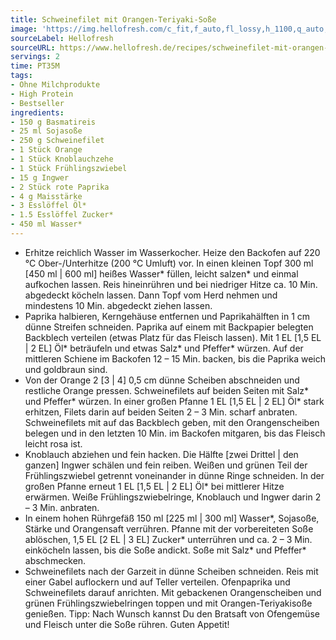```yaml
---
title: Schweinefilet mit Orangen-Teriyaki-Soße
image: 'https://img.hellofresh.com/c_fit,f_auto,fl_lossy,h_1100,q_auto,w_2600/hellofresh_s3/image/schweinefilet-mit-orangen-teriyaki-sosze-e6682e44.jpg'
sourceLabel: Hellofresh
sourceURL: https://www.hellofresh.de/recipes/schweinefilet-mit-orangen-teriyaki-sosze-632c3d32a57b1d6fb8056ce3
servings: 2
time: PT35M
tags:
- Ohne Milchprodukte
- High Protein
- Bestseller
ingredients:
- 150 g Basmatireis
- 25 ml Sojasoße
- 250 g Schweinefilet
- 1 Stück Orange
- 1 Stück Knoblauchzehe
- 1 Stück Frühlingszwiebel
- 15 g Ingwer
- 2 Stück rote Paprika
- 4 g Maisstärke
- 3 Esslöffel Öl*
- 1.5 Esslöffel Zucker*
- 450 ml Wasser*
---
```


- Erhitze reichlich Wasser im Wasserkocher.  Heize den Backofen auf 220 °C Ober-/Unterhitze (200 °C Umluft) vor.  In einen kleinen Topf 300 ml [450 ml | 600 ml] heißes Wasser\* füllen, leicht salzen\* und einmal aufkochen lassen. Reis hineinrühren und bei niedriger Hitze ca. 10 Min. abgedeckt köcheln lassen. Dann Topf vom Herd nehmen und mindestens 10 Min. abgedeckt ziehen lassen.
- Paprika halbieren, Kerngehäuse entfernen und Paprikahälften in 1 cm dünne Streifen schneiden. Paprika auf einem mit Backpapier belegten Backblech verteilen (etwas Platz für das Fleisch lassen). Mit 1 EL [1,5 EL | 2 EL] Öl\* beträufeln und etwas Salz\* und Pfeffer\* würzen. Auf der mittleren Schiene im Backofen 12 – 15 Min. backen, bis die Paprika weich und goldbraun sind.
- Von der Orange 2 [3 | 4] 0,5 cm dünne Scheiben abschneiden und restliche Orange pressen.  Schweinefilets auf beiden Seiten mit Salz\* und Pfeffer\* würzen. In einer großen Pfanne 1 EL [1,5 EL | 2 EL] Öl\* stark erhitzen, Filets darin auf beiden Seiten 2 – 3 Min. scharf anbraten. Schweinefilets mit auf das Backblech geben, mit den Orangenscheiben belegen und in den letzten 10 Min. im Backofen mitgaren, bis das Fleisch leicht rosa ist.
- Knoblauch abziehen und fein hacken.  Die Hälfte [zwei Drittel | den ganzen] Ingwer schälen und fein reiben.  Weißen und grünen Teil der Frühlingszwiebel getrennt voneinander in dünne Ringe schneiden.  In der großen Pfanne erneut 1 EL [1,5 EL | 2 EL] Öl\* bei mittlerer Hitze erwärmen. Weiße Frühlingszwiebelringe, Knoblauch und Ingwer darin 2 – 3 Min. anbraten.
- In einem hohen Rührgefäß 150 ml [225 ml | 300 ml] Wasser\*, Sojasoße, Stärke und Orangensaft verrühren. Pfanne mit der vorbereiteten Soße ablöschen, 1,5 EL [2 EL | 3 EL] Zucker\* unterrühren und ca. 2 – 3 Min. einköcheln lassen, bis die Soße andickt. Soße mit Salz\* und Pfeffer\* abschmecken.
- Schweinefilets nach der Garzeit in dünne Scheiben schneiden.  Reis mit einer Gabel auflockern und auf Teller verteilen. Ofenpaprika und Schweinefilets darauf anrichten. Mit gebackenen Orangenscheiben und grünen Frühlingszwiebelringen toppen und mit Orangen-Teriyakisoße genießen.  Tipp: Nach Wunsch kannst Du den Bratsaft von Ofengemüse und Fleisch unter die Soße rühren.  Guten Appetit!
